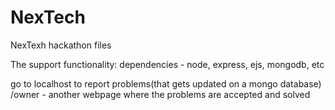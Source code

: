 # NexTech
NexTexh hackathon files


The support functionality:
dependencies - node, express, ejs, mongodb, etc

go to localhost to report problems(that gets updated on a mongo database)
<localhostip>/owner - another webpage where the problems are accepted and solved